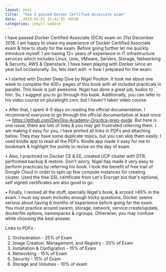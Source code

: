 ```yaml
---
layout: post
title:  "how I passed Docker Certified Associate exam"
date:   2019-02-01 15:42:55 +0530
categories: jekyll update
---
```


I have passed Docker Certified Associate (DCA) exam on 31st December 2018. I am happy to share my experience of Docker Certified Associate exam & how to study for the exam. Before going further let me quickly introduce myself. I am having 12+ years of experience in IT infrastructure services which includes Linux, Unix, VMware, Servers, Storage, Networking & Security, AWS & Openstack. I have been playing with Docker since an year but occasionally. So, lets start with -> how I prepared for the exam:

•	I started with Docker Deep Dive by Nigel Poulton. It took me about one week to complete the 400+ pages of this book with all included practicals in parallel. This book is just awesome. Nigel has done a great job, kudos to him. So, I suggest you to go through this book. Additionally, you can refer to his video course on pluralsight.com, but I haven't taken video course.
 
•	After that, I spent 4-5 days on reading the official documentation. I recommend everyone to go through the official documentation at least once --> https://github.com/DevOps-Academy-Org/dca-prep-guide .But here is one issue, there are lots of links & you may get frustrated referring them. I am making it easy for you, i have printed all links in PDFs and attaching below. They may have some duplicate topics, but you can skip them easily. I used kindle app to read all the PDFs. Kindle app made it easy for me to bookmark & highlight the points to revise on the day of exam. 

•	Also, I practiced on Docker CE & EE, created UCP cluster with DTR, performed backup & restore. Don't worry, Nigel has made it very easy to perform practicals by referring his book. I took the benefit of free trail of Google Cloud in order to spin up few compute instances for creating cluster. Used the free SSL certificate from Let's Encrypt but that's optional, self signed certificates are also good to go.

•	Finally, I revised all the stuff, specially Nigel's book, & scored >85% in the exam. I must say exam includes enough tricky questions, Docker seems serious about having 6 months of experience before going for the exam. You must practice around swarm, storage, network, service create/update, dockerfile options, namespaces & cgroups. Otherwise, you may confuse while choosing the best answer. 

Links to PDFs :

1. Orchestration - 25% of Exam
2. Image Creation, Management, and Registry - 20% of Exam
3. Installation & Configration - 15% of Exam
4. Networking - 15% of Exam
5. Security - 15% of Exam
6. Storage and Volumes - 10% of exam
